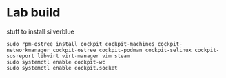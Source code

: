 # Lab build

stuff to install silverblue

```console
sudo rpm-ostree install cockpit cockpit-machines cockpit-networkmanager cockpit-ostree cockpit-podman cockpit-selinux cockpit-sosreport libvirt virt-manager vim steam
sudo systemctl enable cockpit-wc
sudo systemctl enable cockpit.socket
```
